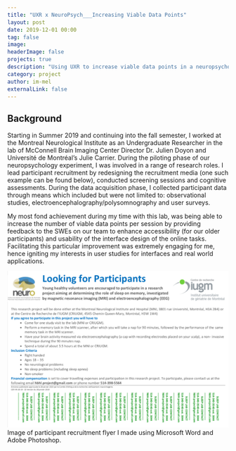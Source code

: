 ```yaml
---
title: "UXR x NeuroPsych___Increasing Viable Data Points"
layout: post
date: 2019-12-01 00:00
tag: false
image: 
headerImage: false
projects: true
description: "Using UXR to increase viable data points in a neuropsychology experiment"
category: project
author: im-mel
externalLink: false
---
```


## Background
Starting in Summer 2019 and continuing into the fall semester, I worked at the Montreal Neurological Institute as an Undergraduate Researcher in the lab of McConnell Brain Imaging Center Director Dr. Julien Doyon and Université de Montréal’s Julie Carrier. During the piloting phase of our neuropsychology experiment, I was involved in a range of research roles. I lead participant recruitment by redesigning the recruitment media (one such example can be found below), conducted screening sessions and cognitive assessments. During the data acquisition phase, I collected participant data through means which included but were not limited to: observational studies, electroencephalography/polysomnography and user surveys. 

My most fond achievement during my time with this lab, was being able to increase the number of viable data points per session by providing feedback to the SWEs on our team to enhance accessibility (for our older participants) and usability of the interface design of the online tasks. Facilitating this particular improvement was extremely engaging for me, hence igniting my interests in user studies for interfaces and real world applications.

![Screenshot](https://raw.githubusercontent.com/im-mel/im-mel.github.io/gh-pages/assets/HBHL_Recruitment.png)
Image of participant recruitment flyer I made using Microsoft Word and Adobe Photoshop.
